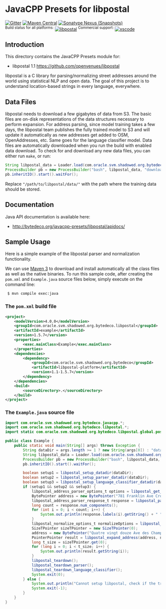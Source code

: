 JavaCPP Presets for libpostal
=============================

[![Gitter](https://badges.gitter.im/bytedeco/javacpp.svg)](https://gitter.im/bytedeco/javacpp) [![Maven Central](https://maven-badges.herokuapp.com/maven-central/com.oracle.svm.shadowed.org.bytedeco/libpostal/badge.svg)](https://maven-badges.herokuapp.com/maven-central/com.oracle.svm.shadowed.org.bytedeco/libpostal) [![Sonatype Nexus (Snapshots)](https://img.shields.io/nexus/s/https/oss.sonatype.org/com.oracle.svm.shadowed.org.bytedeco/libpostal.svg)](http://bytedeco.org/builds/)  
<sup>Build status for all platforms:</sup> [![libpostal](https://github.com/bytedeco/javacpp-presets/workflows/libpostal/badge.svg)](https://github.com/bytedeco/javacpp-presets/actions?query=workflow%3Alibpostal)  <sup>Commercial support:</sup> [![xscode](https://img.shields.io/badge/Available%20on-xs%3Acode-blue?style=?style=plastic&logo=appveyor&logo=data:image/png;base64,iVBORw0KGgoAAAANSUhEUgAAAEAAAABACAMAAACdt4HsAAAAGXRFWHRTb2Z0d2FyZQBBZG9iZSBJbWFnZVJlYWR5ccllPAAAAAZQTFRF////////VXz1bAAAAAJ0Uk5T/wDltzBKAAAAlUlEQVR42uzXSwqAMAwE0Mn9L+3Ggtgkk35QwcnSJo9S+yGwM9DCooCbgn4YrJ4CIPUcQF7/XSBbx2TEz4sAZ2q1RAECBAiYBlCtvwN+KiYAlG7UDGj59MViT9hOwEqAhYCtAsUZvL6I6W8c2wcbd+LIWSCHSTeSAAECngN4xxIDSK9f4B9t377Wd7H5Nt7/Xz8eAgwAvesLRjYYPuUAAAAASUVORK5CYII=)](https://xscode.com/bytedeco/javacpp-presets)


Introduction
------------
This directory contains the JavaCPP Presets module for:

 * libpostal 1.1  https://github.com/openvenues/libpostal
 
libpostal is a C library for parsing/normalizing street addresses around the world using statistical NLP and open data.
The goal of this project is to understand location-based strings in every language, everywhere.


Data Files
----------
libpostal needs to download a few gigabytes of data from S3. The basic files are on-disk representations of the data structures necessary to perform expansion.
For address parsing, since model training takes a few days, the libpostal team publishes the fully trained model to S3 and will update it automatically as new addresses get added to OSM, OpenAddresses, etc.
Same goes for the language classifier model. Data files are automatically downloaded when you run the build with enabled data download.
To check for and download any new data files, you can either run ```make```, or run:

```java
String libpostal_data = Loader.load(com.oracle.svm.shadowed.org.bytedeco.libpostal.libpostal_data.class);
ProcessBuilder pb = new ProcessBuilder("bash", libpostal_data, "download", "all", "/path/to/libpostal/data/");
pb.inheritIO().start().waitFor();
```

Replace `"/path/to/libpostal/data/"` with the path where the training data should be stored.


Documentation
-------------
Java API documentation is available here:

 * http://bytedeco.org/javacpp-presets/libpostal/apidocs/


Sample Usage
------------
Here is a simple example of the libpostal parser and normalization functionality.

We can use [Maven 3](http://maven.apache.org/) to download and install automatically all the class files as well as the native binaries.
To run this sample code, after creating the `pom.xml` and `Example.java` source files below, simply execute on the command line:
```bash
 $ mvn compile exec:java
```

### The `pom.xml` build file
```xml
<project>
    <modelVersion>4.0.0</modelVersion>
    <groupId>com.oracle.svm.shadowed.org.bytedeco.libpostal</groupId>
    <artifactId>example</artifactId>
    <version>1.5.7</version>
    <properties>
        <exec.mainClass>Example</exec.mainClass>
    </properties>
    <dependencies>
        <dependency>
            <groupId>com.oracle.svm.shadowed.org.bytedeco</groupId>
            <artifactId>libpostal-platform</artifactId>
            <version>1.1-1.5.7</version>
        </dependency>
    </dependencies>
    <build>
        <sourceDirectory>.</sourceDirectory>
    </build>
</project>
```

### The `Example.java` source file
```java
import com.oracle.svm.shadowed.org.bytedeco.javacpp.*;
import com.oracle.svm.shadowed.org.bytedeco.libpostal.*;
import static com.oracle.svm.shadowed.org.bytedeco.libpostal.global.postal.*;

public class Example {
    public static void main(String[] args) throws Exception {
        String dataDir = args.length >= 1 ? new String(args[0]) : "data/";
        String libpostal_data = Loader.load(com.oracle.svm.shadowed.org.bytedeco.libpostal.libpostal_data.class);
        ProcessBuilder pb = new ProcessBuilder("bash", libpostal_data, "download", "all", dataDir);
        pb.inheritIO().start().waitFor();

        boolean setup1 = libpostal_setup_datadir(dataDir);
        boolean setup2 = libpostal_setup_parser_datadir(dataDir);
        boolean setup3 = libpostal_setup_language_classifier_datadir(dataDir);
        if (setup1 && setup2 && setup3) {
            libpostal_address_parser_options_t options = libpostal_get_address_parser_default_options();
            BytePointer address = new BytePointer("781 Franklin Ave Crown Heights Brooklyn NYC NY 11216 USA", "UTF-8");
            libpostal_address_parser_response_t response = libpostal_parse_address(address, options);
            long count = response.num_components();
            for (int i = 0; i < count; i++) {
                System.out.println(response.labels(i).getString() + " " + response.components(i).getString());
            }
            libpostal_normalize_options_t normalizeOptions = libpostal_get_default_options();
            SizeTPointer sizeTPointer = new SizeTPointer(0);
            address = new BytePointer("Quatre vingt douze Ave des Champs-Élysées", "UTF-8");
            PointerPointer result = libpostal_expand_address(address, normalizeOptions, sizeTPointer);
            long t_size = sizeTPointer.get(0);
            for (long i = 0; i < t_size; i++) {
                System.out.println(result.getString(i));
            }
            libpostal_teardown();
            libpostal_teardown_parser();
            libpostal_teardown_language_classifier();
            System.exit(0);
        } else {
            System.out.println("Cannot setup libpostal, check if the training data is available at the specified path!");
            System.exit(-1);
        }
    }
}
```

